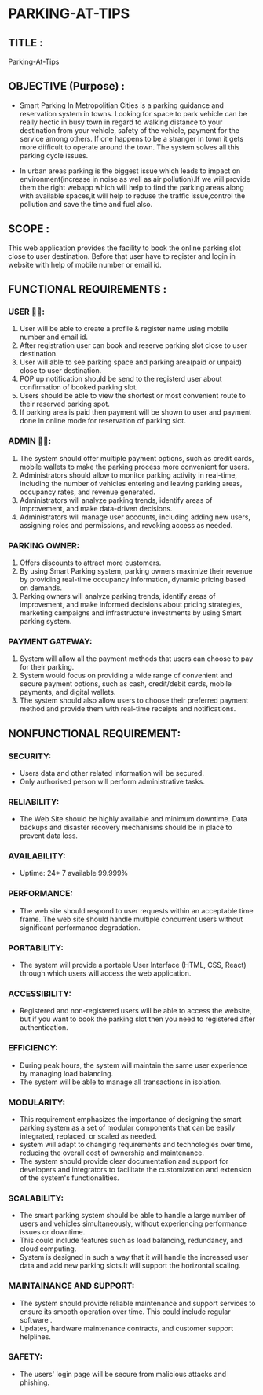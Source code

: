 # PARKING-AT-TIPS
## TITLE :
Parking-At-Tips
## OBJECTIVE (Purpose) :
* Smart Parking In Metropolitian Cities is a parking guidance and reservation system in towns. Looking for space to park vehicle can be really hectic in busy town in regard to walking distance to your destination from your vehicle, safety of the vehicle, payment for the service among others. If one happens to be a stranger in town it gets more difficult to operate around the town. The system solves all this parking cycle issues.

* In urban areas parking is the biggest issue which leads to impact on environment(increase in noise as well as air pollution).If we will provide them the right webapp which will help to find the parking areas along with available spaces,it will help to reduse the traffic issue,control the pollution and save the time and fuel also.


## SCOPE :
This web application provides the facility to book the online parking slot close to user destination. Before that user have to register and login in website with help of mobile number or email id.


## FUNCTIONAL REQUIREMENTS :
### USER 🙎‍♂️:

 1. User will be able to create a profile & register name using mobile number and email id.
 2. After registration user can book and reserve parking slot close to user destination.
 3. User will able to see parking space and parking area(paid or unpaid) close to user destination.
 4. POP up notification should be send to the registerd user about confirmation of booked parking slot.
 5. Users should be able to view the shortest or most convenient route to their reserved parking spot.
 6. If parking area is paid then payment will be shown to user and payment done in online mode for reservation of parking slot.

### ADMIN 👨‍💻:
  1. The system should offer multiple payment options, such as credit cards, mobile wallets to make the parking process 
      more convenient for users.
  2. Administrators should allow to monitor parking activity in real-time, including the number of vehicles entering and leaving parking areas, occupancy rates, and revenue generated.
  3. Administrators will analyze parking trends, identify areas of improvement, and make data-driven decisions. 
  4. Administrators will manage user accounts, including adding new users, assigning roles and permissions, and revoking access as needed.

### PARKING OWNER:
 1. Offers discounts to attract more customers.
 2. By using Smart Parking system, parking owners maximize their revenue by providing real-time occupancy information, dynamic pricing based on demands.
 3. Parking owners will analyze parking trends, identify areas of improvement, and make informed decisions about pricing strategies, marketing campaigns and infrastructure investments by using Smart parking system.

### PAYMENT GATEWAY:
 1. System will allow all the payment methods that users can choose to pay for their parking.
 2. System  would focus on providing a wide range of convenient and secure payment options, such as cash, credit/debit cards, mobile payments, and digital wallets.
 3. The system should also allow users to choose their preferred payment method and provide them with real-time receipts and notifications. 

## NONFUNCTIONAL REQUIREMENT:
### SECURITY:
   * Users data and other related information will be secured.
   * Only authorised person will perform administrative tasks.

### RELIABILITY: 
 * The Web Site should be highly available and minimum downtime. Data backups and disaster recovery mechanisms should be in place to prevent data loss.

### AVAILABILITY:
 * Uptime: 24* 7 available 99.999%

### PERFORMANCE:
 * The web site should respond to user requests within an acceptable time frame. The web site should handle multiple concurrent users without 
    significant performance degradation.

### PORTABILITY:
 * The system will provide a portable User Interface (HTML, CSS, React) through which users will access the web application.
 
### ACCESSIBILITY:
 * Registered and non-registered users will be able to access the website, but if you want to book the parking slot then you need to registered 
     after authentication.

###  EFFICIENCY:
 * During peak hours, the system will maintain the same user experience by managing load balancing.
 * The system will be able to manage all transactions in isolation.

### MODULARITY:
 * This requirement emphasizes the importance of designing the smart parking system as a set of modular components that can be easily integrated, 
    replaced, or scaled as needed.
 * system will adapt to changing requirements and technologies over time, reducing the overall cost of ownership and maintenance. 
 * The system should provide clear documentation and support for developers and integrators to facilitate the customization and extension of the system's functionalities.

### SCALABILITY:
  * The smart parking system should be able to handle a large number of users and vehicles simultaneously, without experiencing performance issues 
     or downtime. 
  * This could include features such as load balancing, redundancy, and cloud computing.
  * System is designed in such a way that it will handle the increased user data and add new parking slots.It will support the horizontal scaling.

### MAINTAINANCE AND SUPPORT:
  * The system should provide reliable maintenance and support services to ensure its smooth operation over time. This could include regular 
     software .
  * Updates, hardware maintenance contracts, and customer support helplines.

### SAFETY:
  * The users' login page will be secure from malicious attacks and phishing.
 


